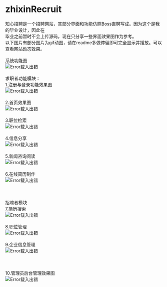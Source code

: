 # zhixinRecruit
知心招聘是一个招聘网站，其部分界面和功能仿照Boss直聘写成。因为这个是我的毕业设计，因此在</br>
毕业之前暂时不会上传源码，现在只分享一些界面效果图作为参考。</br>
以下图片有部分图片为gif动图，请在readme多做停留即可完全显示并播放。可以查看网站动态效果。
</br></br>
系统功能图</br>
![Error载入出错](https://github.com/wenyaxinluoyang/zhixinRecruit/blob/master/images/Architecture.png)</br>
</br>
求职者功能模块：</br>
1.注册与登录功能效果图</br>
![Error载入出错](https://github.com/wenyaxinluoyang/zhixinRecruit/blob/master/images/注册和登录.gif)</br>
</br>
2.首页效果图</br>
![Error载入出错](https://github.com/wenyaxinluoyang/zhixinRecruit/blob/master/images/首页效果图.gif)</br>
</br>
3.职位检索</br>
![Error载入出错](https://github.com/wenyaxinluoyang/zhixinRecruit/blob/master/images/检索职位.gif)</br>
</br>
4.信息分享</br>
![Error载入出错](https://github.com/wenyaxinluoyang/zhixinRecruit/blob/master/images/分享信息.gif)</br>
</br>
5.新闻咨询阅读</br>
![Error载入出错](https://github.com/wenyaxinluoyang/zhixinRecruit/blob/master/images/资讯阅读.gif)</br>
</br>
6.在线简历制作</br>
![Error载入出错](https://github.com/wenyaxinluoyang/zhixinRecruit/blob/master/images/在线简历制作.gif)</br>
</br>
</br>
</br>
招聘者模块</br>
7.简历搜索</br>
![Error载入出错](https://github.com/wenyaxinluoyang/zhixinRecruit/blob/master/images/简历搜索.gif)</br>
</br>
8.职位管理</br>
![Error载入出错](https://github.com/wenyaxinluoyang/zhixinRecruit/blob/master/images/职位管理.gif)</br>
</br>
9.企业信息管理</br>
![Error载入出错](https://github.com/wenyaxinluoyang/zhixinRecruit/blob/master/images/企业信息管理.gif)</br>
</br>
</br>
</br>
10.管理员后台管理效果图</br>
![Error载入出错](https://github.com/wenyaxinluoyang/zhixinRecruit/blob/master/images/管理员后台管理效果图.gif)</br>
</br>


